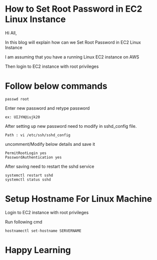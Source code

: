 # How to Set Root Password in EC2 Linux Instance
Hi All,
 
In this blog will explain how can we Set Root Password in EC2 Linux Instance

I am assuming that you have a running Linux EC2 instance on AWS

Then login to EC2 instance with root privileges 

# Follow below commands
```
passwd root
```
Enter new password and retype password
```
ex: UIJYH@iujk20
```
After setting up new password need to modify in sshd_config file.
```
Path : vi /etc/ssh/sshd_config
```
uncomment/Modify below details and save it
```
PermitRootLogin yes
PasswordAuthentication yes
```
After saving need to restart the sshd service
```
systemctl restart sshd
systemctl status sshd
```

# Setup Hostname For Linux Machine

Login to EC2 instance with root privileges 

Run following cmd
```
hostnamectl set-hostname SERVERNAME
```

# Happy Learning
